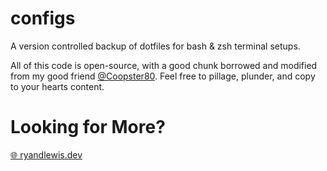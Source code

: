 # configs

A version controlled backup of dotfiles for bash & zsh terminal setups.

All of this code is open-source, with a good chunk borrowed and modified from my good friend [@Coopster80](https://www.github.com/Coopster80). Feel free to pillage, plunder, and copy to your hearts content.

# Looking for More?

[🌐 ryandlewis.dev](https://ryandlewis.dev)
